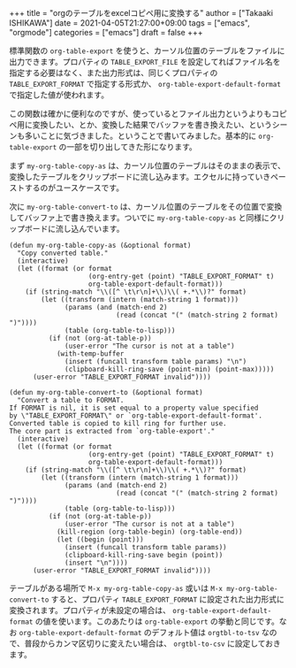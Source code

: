+++
title = "orgのテーブルをexcelコピペ用に変換する"
author = ["Takaaki ISHIKAWA"]
date = 2021-04-05T21:27:00+09:00
tags = ["emacs", "orgmode"]
categories = ["emacs"]
draft = false
+++

標準関数の `org-table-export` を使うと、カーソル位置のテーブルをファイルに出力できます。プロパティの `TABLE_EXPORT_FILE` を設定してればファイル名を指定する必要はなく、また出力形式は、同じくプロパティの `TABLE_EXPORT_FORMAT` で指定する形式か、 `org-table-export-default-format` で指定した値が使われます。

この関数は確かに便利なのですが、使っているとファイル出力というよりもコピペ用に変換したい、とか、変換した結果でバッファを書き換えたい、というシーンも多いことに気づきました。ということで書いてみました。基本的に `org-table-export` の一部を切り出してきた形になります。

まず `my-org-table-copy-as` は、カーソル位置のテーブルはそのままの表示で、変換したテーブルをクリップボードに流し込みます。エクセルに持っていきペーストするのがユースケースです。

次に `my-org-table-convert-to` は、カーソル位置のテーブルをその位置で変換してバッファ上で書き換えます。ついでに `my-org-table-copy-as` と同様にクリップボードに流し込んでいます。

```emacs-lisp
(defun my-org-table-copy-as (&optional format)
  "Copy converted table."
  (interactive)
  (let ((format (or format
                    (org-entry-get (point) "TABLE_EXPORT_FORMAT" t)
                    org-table-export-default-format)))
    (if (string-match "\\([^ \t\r\n]+\\)\\( +.*\\)?" format)
        (let ((transform (intern (match-string 1 format)))
              (params (and (match-end 2)
                           (read (concat "(" (match-string 2 format) ")"))))
              (table (org-table-to-lisp)))
          (if (not (org-at-table-p))
              (user-error "The cursor is not at a table")
            (with-temp-buffer
              (insert (funcall transform table params) "\n")
              (clipboard-kill-ring-save (point-min) (point-max)))))
      (user-error "TABLE_EXPORT_FORMAT invalid"))))

(defun my-org-table-convert-to (&optional format)
  "Convert a table to FORMAT.
If FORMAT is nil, it is set equal to a property value specified
by \"TABLE_EXPORT_FORMAT\" or `org-table-export-default-format'.
Converted table is copied to kill ring for further use.
The core part is extracted from `org-table-export'."
  (interactive)
  (let ((format (or format
                    (org-entry-get (point) "TABLE_EXPORT_FORMAT" t)
                    org-table-export-default-format)))
    (if (string-match "\\([^ \t\r\n]+\\)\\( +.*\\)?" format)
        (let ((transform (intern (match-string 1 format)))
              (params (and (match-end 2)
                           (read (concat "(" (match-string 2 format) ")"))))
              (table (org-table-to-lisp)))
          (if (not (org-at-table-p))
              (user-error "The cursor is not at a table")
            (kill-region (org-table-begin) (org-table-end))
            (let ((begin (point)))
              (insert (funcall transform table params))
              (clipboard-kill-ring-save begin (point))
              (insert "\n"))))
      (user-error "TABLE_EXPORT_FORMAT invalid"))))
```

テーブルがある場所で `M-x my-org-table-copy-as` 或いは `M-x my-org-table-convert-to` すると、プロパティ `TABLE_EXPORT_FORMAT` に設定された出力形式に変換されます。プロパティが未設定の場合は、 `org-table-export-default-format` の値を使います。このあたりは `org-table-export` の挙動と同じです。なお `org-table-export-default-format` のデフォルト値は `orgtbl-to-tsv` なので、普段からカンマ区切りに変えたい場合は、 `orgtbl-to-csv` に設定しておきます。
